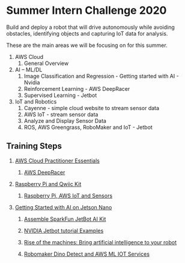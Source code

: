 # Summer Intern Challenge 2020

Build and deploy a robot that will drive autonomously while avoiding obstacles, identifying objects and capturing IoT data for analysis. 

These are the main areas we will be focusing on for this summer.
1. AWS Cloud
	1. General Overview
1. AI – ML/DL
	1. Image Classification and Regression - Getting started with AI - Nvidia
	1. Reinforcement Learning - AWS DeepRacer
	1. Supervised Learning - Jetbot
1. IoT and Robotics
	1. Cayenne - simple cloud website to stream sensor data
	1. AWS IoT - stream sensor data
	1. Analyze and Display Sensor Data
	1. ROS, AWS Greengrass, RoboMaker and IoT - Jetbot

## Training Steps
1. [AWS Cloud Practitioner Essentials](https://github.com/jetbotml/Summer_Intern_Challenge_2020/blob/master/1_AWS_Cloud_Practitioner_Essentials)

	1. [AWS DeepRacer](https://github.com/jetbotml/Summer_Intern_Challenge_2020/blob/master/2_AWS_DeepRacer)

1. [Raspberry Pi and Qwiic Kit](https://github.com/jetbotml/Summer_Intern_Challenge_2020/blob/master/3_Raspberry_Pi_and_Qwiic_Kit)

	1. [Raspberry Pi, AWS IoT and Sensors](https://github.com/jetbotml/Summer_Intern_Challenge_2020/blob/master/4_RaspberryPi_AWSIoT_Sensors)

1. [Getting Started with AI on Jetson Nano](https://github.com/jetbotml/Summer_Intern_Challenge_2020/blob/master/5_Getting_Started_with_AI_on_Jetson_Nano)

	1. [Assemble SparkFun JetBot AI Kit](https://learn.sparkfun.com/tutorials/assembly-guide-for-sparkfun-jetbot-ai-kit-v20)

	1. [NVIDIA Jetbot tutorial Examples](https://github.com/NVIDIA-AI-IOT/jetbot/wiki/examples)

	1. [Rise of the machines: Bring artificial intelligence to your robot](https://robomakerworkshops.com/jetbot-ml-workshop/)

	1. [Robomaker Dino Detect and AWS ML IOT Services](https://github.com/jetbotml/Summer_Intern_Challenge_2020/blob/master/9_Robomaker_Dino_Detect_and_AWS_ML_IOT_Services)

